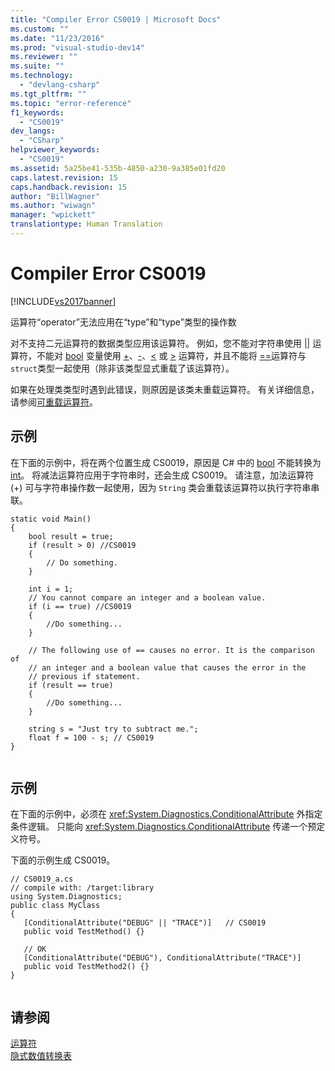 ```yaml
---
title: "Compiler Error CS0019 | Microsoft Docs"
ms.custom: ""
ms.date: "11/23/2016"
ms.prod: "visual-studio-dev14"
ms.reviewer: ""
ms.suite: ""
ms.technology: 
  - "devlang-csharp"
ms.tgt_pltfrm: ""
ms.topic: "error-reference"
f1_keywords: 
  - "CS0019"
dev_langs: 
  - "CSharp"
helpviewer_keywords: 
  - "CS0019"
ms.assetid: 5a25be41-535b-4850-a230-9a385e01fd20
caps.latest.revision: 15
caps.handback.revision: 15
author: "BillWagner"
ms.author: "wiwagn"
manager: "wpickett"
translationtype: Human Translation
---
```

# Compiler Error CS0019
[!INCLUDE[vs2017banner](../../../csharp/includes/vs2017banner.md)]

运算符“operator”无法应用在“type”和“type”类型的操作数  
  
 对不支持二元运算符的数据类型应用该运算符。  例如，您不能对字符串使用 [&#124;&#124;](../../../csharp/language-reference/operators/conditional-or-operator.md) 运算符，不能对 [bool](../../../csharp/language-reference/keywords/bool.md) 变量使用 [\+](../../../csharp/language-reference/operators/addition-operator.md)、[\-](../../../csharp/language-reference/operators/subtraction-operator.md)、[\<](../../../csharp/language-reference/operators/less-than-operator.md) 或 [\>](../../../csharp/language-reference/operators/greater-than-operator.md) 运算符，并且不能将 [\=\=](../../../csharp/language-reference/operators/equality-comparison-operator.md)运算符与 `struct`类型一起使用（除非该类型显式重载了该运算符）。  
  
 如果在处理类类型时遇到此错误，则原因是该类未重载运算符。  有关详细信息，请参阅[可重载运算符](../../../csharp/programming-guide/statements-expressions-operators/overloadable-operators.md)。  
  
## 示例  
 在下面的示例中，将在两个位置生成 CS0019，原因是 C\# 中的 [bool](../../../csharp/language-reference/keywords/bool.md) 不能转换为 [int](../../../csharp/language-reference/keywords/int.md)。  将减法运算符应用于字符串时，还会生成 CS0019。  请注意，加法运算符 \(\+\) 可与字符串操作数一起使用，因为 `String` 类会重载该运算符以执行字符串串联。  
  
```  
static void Main()  
{  
    bool result = true;  
    if (result > 0) //CS0019  
    {  
        // Do something.  
    }  
  
    int i = 1;  
    // You cannot compare an integer and a boolean value.  
    if (i == true) //CS0019  
    {  
        //Do something...  
    }  
  
    // The following use of == causes no error. It is the comparison of  
    // an integer and a boolean value that causes the error in the   
    // previous if statement.  
    if (result == true)  
    {  
        //Do something...  
    }  
  
    string s = "Just try to subtract me.";  
    float f = 100 - s; // CS0019  
}  
  
```  
  
## 示例  
 在下面的示例中，必须在 <xref:System.Diagnostics.ConditionalAttribute> 外指定条件逻辑。  只能向 <xref:System.Diagnostics.ConditionalAttribute> 传递一个预定义符号。  
  
 下面的示例生成 CS0019。  
  
```  
// CS0019_a.cs  
// compile with: /target:library  
using System.Diagnostics;  
public class MyClass  
{  
   [ConditionalAttribute("DEBUG" || "TRACE")]   // CS0019  
   public void TestMethod() {}  
  
   // OK  
   [ConditionalAttribute("DEBUG"), ConditionalAttribute("TRACE")]  
   public void TestMethod2() {}  
}  
  
```  
  
## 请参阅  
 [运算符](../../../csharp/programming-guide/statements-expressions-operators/operators.md)   
 [隐式数值转换表](../../../csharp/language-reference/keywords/implicit-numeric-conversions-table.md)